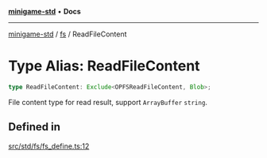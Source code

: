 [**minigame-std**](../../../README.md) • **Docs**

***

[minigame-std](../../../README.md) / [fs](../README.md) / ReadFileContent

# Type Alias: ReadFileContent

```ts
type ReadFileContent: Exclude<OPFSReadFileContent, Blob>;
```

File content type for read result, support `ArrayBuffer` `string`.

## Defined in

[src/std/fs/fs\_define.ts:12](https://github.com/JiangJie/minigame-std/blob/d5a0bd55450bd8f6d3ddbc9f604a3e15ebaebf6d/src/std/fs/fs_define.ts#L12)
